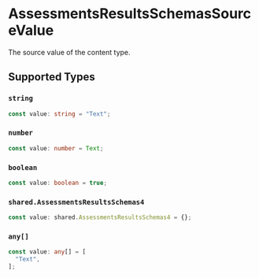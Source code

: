 # AssessmentsResultsSchemasSourceValue

The source value of the content type.


## Supported Types

### `string`

```typescript
const value: string = "Text";
```

### `number`

```typescript
const value: number = Text;
```

### `boolean`

```typescript
const value: boolean = true;
```

### `shared.AssessmentsResultsSchemas4`

```typescript
const value: shared.AssessmentsResultsSchemas4 = {};
```

### `any[]`

```typescript
const value: any[] = [
  "Text",
];
```

